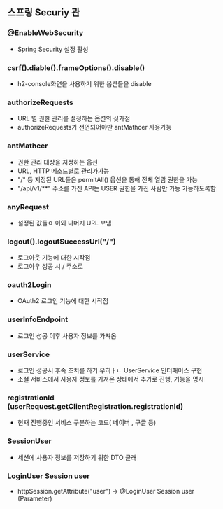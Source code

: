 
## 스프링 Securiy 관
### @EnableWebSecurity
 - Spring Security 설정 활성

### csrf().diable().frameOptions().disable() 
 - h2-console화면을 사용하기 위한 옵션들을 disable

### authorizeRequests
 - URL 별 권한 관리를 설정하는 옵션의 싲가점
 - authorizeRequests가 선언되어야만 antMathcer 사용가능

### antMathcer
 - 권한 관리 대상을 지정하는 옵션
 - URL, HTTP 메소드별로 관리가가능
 - "/" 등 지정된 URL들은 permitAll() 옵션을 통해 전체 열람 권한을 가능
 - "/api/v1/**" 주소를 가진 API는 USER 권한을 가진 사람만 가능 가능하도록함

### anyRequest
 - 설정된 값들ㅇ 이외 나머지 URL 보냄

### logout().logoutSuccessUrl("/")
 - 로그아웃 기능에 대한 시작점
 - 로그아우 성공 시 / 주소로
 
### oauth2Login
 - OAuth2 로그인 기능에 대한 시작점
 
### userInfoEndpoint
 - 로그인 성공 이후 사용자 정보를 가져옴
 
### userService
 - 로그인 성공시 후속 조치를 하기 우히ㅏㄴ UserService 인터패이스 구현
 - 소셜 서비스에서 사용자 정보를 가져온 상태에서 추가로 진행, 기능을 명시
 
### registrationId (userRequest.getClientRegistration.registrationId)
 - 현재 진행중인 서비스 구분하는 코드( 네이버 , 구글 등)
 
### SessionUser
 - 세션에 사용자 정보를 저장하기 위한 DTO 클래  
 
### LoginUser Session user
 -  httpSession.getAttribute("user") -> @LoginUser Session user (Parameter)  
 